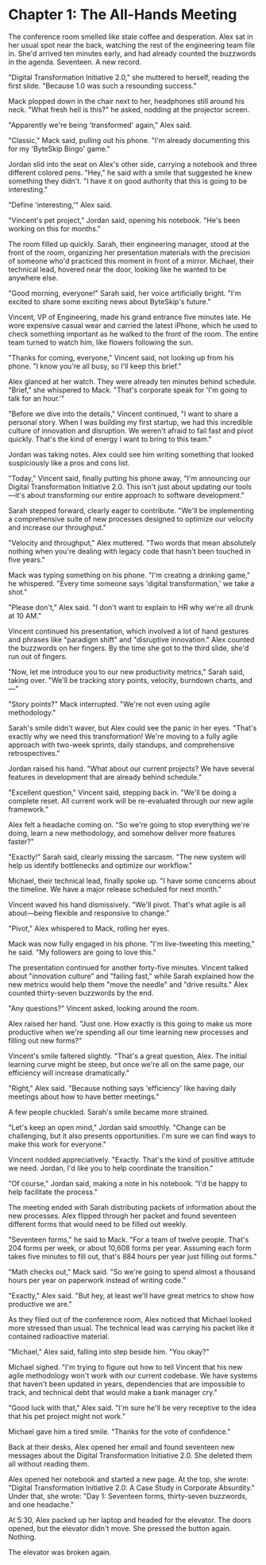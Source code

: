 # Chapter 1: The All-Hands Meeting

The conference room smelled like stale coffee and desperation. Alex sat in her usual spot near the back, watching the rest of the engineering team file in. She'd arrived ten minutes early, and had already counted the buzzwords in the agenda. Seventeen. A new record.

"Digital Transformation Initiative 2.0," she muttered to herself, reading the first slide. "Because 1.0 was such a resounding success."

Mack plopped down in the chair next to her, headphones still around his neck. "What fresh hell is this?" he asked, nodding at the projector screen.

"Apparently we're being 'transformed' again," Alex said.

"Classic," Mack said, pulling out his phone. "I'm already documenting this for my 'ByteSkip Bingo' game."

Jordan slid into the seat on Alex's other side, carrying a notebook and three different colored pens. "Hey," he said with a smile that suggested he knew something they didn't. "I have it on good authority that this is going to be interesting."

"Define 'interesting,'" Alex said.

"Vincent's pet project," Jordan said, opening his notebook. "He's been working on this for months."

The room filled up quickly. Sarah, their engineering manager, stood at the front of the room, organizing her presentation materials with the precision of someone who'd practiced this moment in front of a mirror. Michael, their technical lead, hovered near the door, looking like he wanted to be anywhere else.

"Good morning, everyone!" Sarah said, her voice artificially bright. "I'm excited to share some exciting news about ByteSkip's future."

Vincent, VP of Engineering, made his grand entrance five minutes late. He wore expensive casual wear and carried the latest iPhone, which he used to check something important as he walked to the front of the room. The entire team turned to watch him, like flowers following the sun.

"Thanks for coming, everyone," Vincent said, not looking up from his phone. "I know you're all busy, so I'll keep this brief."

Alex glanced at her watch. They were already ten minutes behind schedule. "Brief," she whispered to Mack. "That's corporate speak for 'I'm going to talk for an hour.'"

"Before we dive into the details," Vincent continued, "I want to share a personal story. When I was building my first startup, we had this incredible culture of innovation and disruption. We weren't afraid to fail fast and pivot quickly. That's the kind of energy I want to bring to this team."

Jordan was taking notes. Alex could see him writing something that looked suspiciously like a pros and cons list.

"Today," Vincent said, finally putting his phone away, "I'm announcing our Digital Transformation Initiative 2.0. This isn't just about updating our tools—it's about transforming our entire approach to software development."

Sarah stepped forward, clearly eager to contribute. "We'll be implementing a comprehensive suite of new processes designed to optimize our velocity and increase our throughput."

"Velocity and throughput," Alex muttered. "Two words that mean absolutely nothing when you're dealing with legacy code that hasn't been touched in five years."

Mack was typing something on his phone. "I'm creating a drinking game," he whispered. "Every time someone says 'digital transformation,' we take a shot."

"Please don't," Alex said. "I don't want to explain to HR why we're all drunk at 10 AM."

Vincent continued his presentation, which involved a lot of hand gestures and phrases like "paradigm shift" and "disruptive innovation." Alex counted the buzzwords on her fingers. By the time she got to the third slide, she'd run out of fingers.

"Now, let me introduce you to our new productivity metrics," Sarah said, taking over. "We'll be tracking story points, velocity, burndown charts, and—"

"Story points?" Mack interrupted. "We're not even using agile methodology."

Sarah's smile didn't waver, but Alex could see the panic in her eyes. "That's exactly why we need this transformation! We're moving to a fully agile approach with two-week sprints, daily standups, and comprehensive retrospectives."

Jordan raised his hand. "What about our current projects? We have several features in development that are already behind schedule."

"Excellent question," Vincent said, stepping back in. "We'll be doing a complete reset. All current work will be re-evaluated through our new agile framework."

Alex felt a headache coming on. "So we're going to stop everything we're doing, learn a new methodology, and somehow deliver more features faster?"

"Exactly!" Sarah said, clearly missing the sarcasm. "The new system will help us identify bottlenecks and optimize our workflow."

Michael, their technical lead, finally spoke up. "I have some concerns about the timeline. We have a major release scheduled for next month."

Vincent waved his hand dismissively. "We'll pivot. That's what agile is all about—being flexible and responsive to change."

"Pivot," Alex whispered to Mack, rolling her eyes.

Mack was now fully engaged in his phone. "I'm live-tweeting this meeting," he said. "My followers are going to love this."

The presentation continued for another forty-five minutes. Vincent talked about "innovation culture" and "failing fast," while Sarah explained how the new metrics would help them "move the needle" and "drive results." Alex counted thirty-seven buzzwords by the end.

"Any questions?" Vincent asked, looking around the room.

Alex raised her hand. "Just one. How exactly is this going to make us more productive when we're spending all our time learning new processes and filling out new forms?"

Vincent's smile faltered slightly. "That's a great question, Alex. The initial learning curve might be steep, but once we're all on the same page, our efficiency will increase dramatically."

"Right," Alex said. "Because nothing says 'efficiency' like having daily meetings about how to have better meetings."

A few people chuckled. Sarah's smile became more strained.

"Let's keep an open mind," Jordan said smoothly. "Change can be challenging, but it also presents opportunities. I'm sure we can find ways to make this work for everyone."

Vincent nodded appreciatively. "Exactly. That's the kind of positive attitude we need. Jordan, I'd like you to help coordinate the transition."

"Of course," Jordan said, making a note in his notebook. "I'd be happy to help facilitate the process."

The meeting ended with Sarah distributing packets of information about the new processes. Alex flipped through her packet and found seventeen different forms that would need to be filled out weekly.

"Seventeen forms," he said to Mack. "For a team of twelve people. That's 204 forms per week, or about 10,608 forms per year. Assuming each form takes five minutes to fill out, that's 884 hours per year just filling out forms."

"Math checks out," Mack said. "So we're going to spend almost a thousand hours per year on paperwork instead of writing code."

"Exactly," Alex said. "But hey, at least we'll have great metrics to show how productive we are."

As they filed out of the conference room, Alex noticed that Michael looked more stressed than usual. The technical lead was carrying his packet like it contained radioactive material.

"Michael," Alex said, falling into step beside him. "You okay?"

Michael sighed. "I'm trying to figure out how to tell Vincent that his new agile methodology won't work with our current codebase. We have systems that haven't been updated in years, dependencies that are impossible to track, and technical debt that would make a bank manager cry."

"Good luck with that," Alex said. "I'm sure he'll be very receptive to the idea that his pet project might not work."

Michael gave him a tired smile. "Thanks for the vote of confidence."

Back at their desks, Alex opened her email and found seventeen new messages about the Digital Transformation Initiative 2.0. She deleted them all without reading them.

Alex opened her notebook and started a new page. At the top, she wrote: "Digital Transformation Initiative 2.0: A Case Study in Corporate Absurdity." Under that, she wrote: "Day 1: Seventeen forms, thirty-seven buzzwords, and one headache."

At 5:30, Alex packed up her laptop and headed for the elevator. The doors opened, but the elevator didn't move. She pressed the button again. Nothing.

The elevator was broken again. 